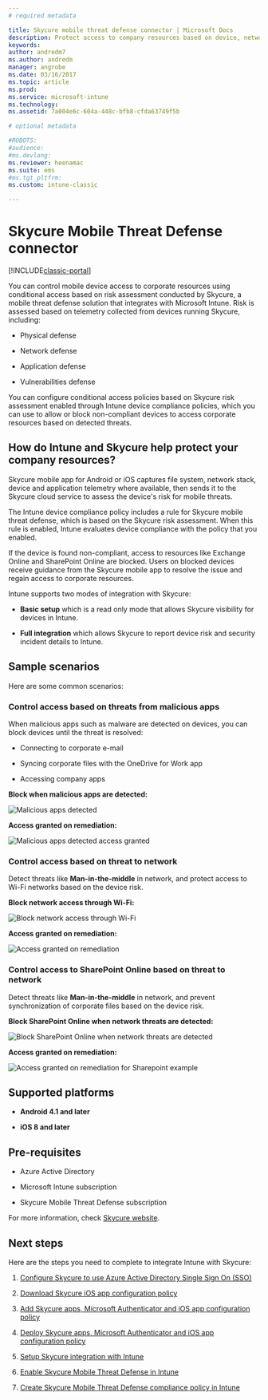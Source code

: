 ```yaml
---
# required metadata

title: Skycure mobile threat defense connector | Microsoft Docs
description: Protect access to company resources based on device, network and application risk with the Skycure Mobile Threat Defense connector and Intune.
keywords:
author: andredm7
ms.author: andredm
manager: angrobe
ms.date: 03/16/2017
ms.topic: article
ms.prod:
ms.service: microsoft-intune
ms.technology:
ms.assetid: 7a004e6c-604a-448c-bfb8-cfda63749f5b

# optional metadata

#ROBOTS:
#audience:
#ms.devlang:
ms.reviewer: heenamac
ms.suite: ems
#ms.tgt_pltfrm:
ms.custom: intune-classic

---
```


# Skycure Mobile Threat Defense connector

[!INCLUDE[classic-portal](../includes/classic-portal.md)]

You can control mobile device access to corporate resources using conditional access based on risk assessment conducted by Skycure, a mobile threat defense solution that integrates with Microsoft Intune. Risk is assessed based on telemetry collected from devices running Skycure, including:

-   Physical defense

-   Network defense

-   Application defense

-   Vulnerabilities defense

You can configure conditional access policies based on Skycure risk assessment enabled through Intune device compliance policies, which you can use to allow or block non-compliant devices to access corporate resources based on detected threats.

## How do Intune and Skycure help protect your company resources?

Skycure mobile app for Android or iOS captures file system, network stack, device and application telemetry where available, then sends it to the Skycure cloud service to assess the device's risk for mobile threats.

The Intune device compliance policy includes a rule for Skycure mobile threat defense, which is based on the Skycure risk assessment. When this rule is enabled, Intune evaluates device compliance with the policy that you enabled.

If the device is found non-compliant, access to resources like Exchange Online and SharePoint Online are blocked. Users on blocked devices receive guidance from the Skycure mobile app to resolve the issue and regain access to corporate resources.

Intune supports two modes of integration with Skycure:

-   **Basic setup** which is a read only mode that allows Skycure visibility for devices in Intune.

-   **Full integration** which allows Skycure to report device risk and security incident details to Intune.

## Sample scenarios

Here are some common scenarios:

### Control access based on threats from malicious apps

When malicious apps such as malware are detected on devices, you can block devices until the threat is resolved:

-   Connecting to corporate e-mail

-   Syncing corporate files with the OneDrive for Work app

-   Accessing company apps

**Block when malicious apps are detected:**

![Malicious apps detected](../media/mtp/skycure-arch-1.png)

**Access granted on remediation:**

![Malicious apps detected access granted](../media/mtp/skycure-arch-2.png)

### Control access based on threat to network

Detect threats like **Man-in-the-middle** in network, and protect access to Wi-Fi networks based on the device risk.

**Block network access through Wi-Fi:**

![Block network access through Wi-Fi](../media/mtp/skycure-arch-3.png)

**Access granted on remediation:**

![Access granted on remediation](../media/mtp/skycure-arch-4.png)

### Control access to SharePoint Online based on threat to network

Detect threats like **Man-in-the-middle** in network, and prevent synchronization of corporate files based on the device risk.

**Block SharePoint Online when network threats are detected:**

![Block SharePoint Online when network threats are detected](../media/mtp/skycure-arch-5.png)

**Access granted on remediation:**

![Access granted on remediation for Sharepoint example](../media/mtp/skycure-arch-6.png)

## Supported platforms

-   **Android 4.1 and later**

-   **iOS 8 and later**

## Pre-requisites

-   Azure Active Directory

-   Microsoft Intune subscription

-   Skycure Mobile Threat Defense subscription

For more information, check [Skycure website](https://www.skycure.com/skycure-microsoft-integration/).

## Next steps

Here are the steps you need to complete to integrate Intune with Skycure:

1.  [Configure Skycure to use Azure Active Directory Single Sign On (SSO)](https://docs.microsoft.com/intune/deploy-use/configure-skycure-to-use-azure-active-directory-single-sign-on)

2.  [Download Skycure iOS app configuration policy](https://docs.microsoft.com/intune/deploy-use/download-skycure-ios-app-configuration-policy)

3.  [Add Skycure apps, Microsoft Authenticator and iOS app configuration policy](https://docs.microsoft.com/intune/deploy-use/add-skycure-apps-microsoft-authenticator-and-ios-app-configuration-policy)

4.  [Deploy Skycure apps, Microsoft Authenticator and iOS app configuration policy](https://docs.microsoft.com/intune/deploy-use/deploy-skycure-apps-microsoft-authenticator-app-and-ios-app-configuration-policy)

5.  [Setup Skycure integration with Intune](https://docs.microsoft.com/intune/deploy-use/setup-the-skycure-integration-with-Intune)

6.  [Enable Skycure Mobile Threat Defense in Intune](https://docs.microsoft.com/intune/deploy-use/enable-skycure-mobile-threat-defense-in-intune)

7.  [Create Skycure Mobile Threat Defense compliance policy in Intune](https://docs.microsoft.com/intune/deploy-use/create-skycure-mobile-threat-defense-compliance-policy)
